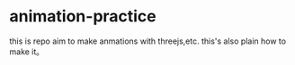 # animation-practice
this is repo aim to make anmations with threejs,etc. this's also plain how to make it。


